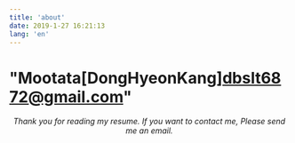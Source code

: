 ```yaml
---
title: 'about'
date: 2019-1-27 16:21:13
lang: 'en'
---
```


# "Mootata[DongHyeonKang]<dbslt6872@gmail.com>"

<div align="center">

_Thank you for reading my resume. If you want to contact me, Please send me an email._

</div>
